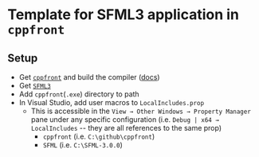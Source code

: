# Template for SFML3 application in `cppfront`

## Setup
- Get [`cppfront`](https://github.com/hsutter/cppfront) and build the compiler ([docs](https://hsutter.github.io/cppfront/welcome/overview/))
- Get [`SFML3`](https://www.sfml-dev.org/download/sfml/3.0.0/)
- Add `cppfront`(`.exe`) directory to path
- In Visual Studio, add user macros to `LocalIncludes.prop`
  - This is accessible in the `View → Other Windows → Property Manager` pane under any specific configuration (i.e. `Debug | x64 → LocalIncludes` -- they are all references to the same prop)
    - `cppfront` (i.e. `C:\github\cppfront`)
    - `SFML` (i.e. `C:\SFML-3.0.0`)
